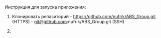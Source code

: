 Инструкция для запуска приложения:

1. Клонировать репазиторий - https://github.com/nufrik/ABS_Group.git  (HTTPS)
                           - git@github.com:nufrik/ABS_Group.git      (SSH)

2.
